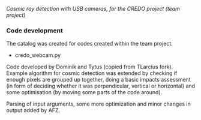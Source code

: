 *Cosmic ray detection with USB cameras, for the CREDO project (team project)*

### Code development

The catalog was created for codes created within the team project.

- credo_webcam.py

Code developed by Dominik and Tytus (copied from TLarcius fork).
Example algorithm for cosmic detection was extended by 
checking if enough pixels are grouped up together, doing
a basic impacts assessment (in form of deciding whether it was
perpendicular, vertical or horizontal) and some optimisation (by moving
some parts of the code around). 

Parsing of input arguments, some more optimization and minor changes in output added by AFZ.

